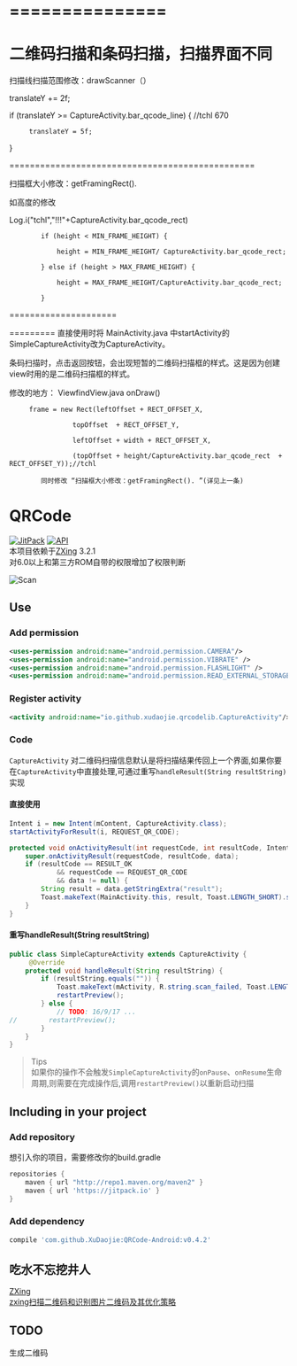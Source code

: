 ===============
================
二维码扫描和条码扫描，扫描界面不同
=============
扫描线扫描范围修改：drawScanner（）

translateY += 2f;
 
if (translateY >= CaptureActivity.bar_qcode_line) {  //tchl   670
            
         translateY = 5f;
                
}
         
================================================

扫描框大小修改：getFramingRect(). 

如高度的修改

 Log.i("tchl","!!!"+CaptureActivity.bar_qcode_rect)
 
            if (height < MIN_FRAME_HEIGHT) {
            
                height = MIN_FRAME_HEIGHT/ CaptureActivity.bar_qcode_rect;
                
            } else if (height > MAX_FRAME_HEIGHT) {
            
                height = MAX_FRAME_HEIGHT/CaptureActivity.bar_qcode_rect;
                
            }
=====================

=========
直接使用时将 MainActivity.java 中startActivity的SimpleCaptureActivity改为CaptureActivity。 

条码扫描时，点击返回按钮，会出现短暂的二维码扫描框的样式。这是因为创建view时用的是二维码扫描框的样式。

修改的地方：
         ViewfindView.java onDraw()
         
         frame = new Rect(leftOffset + RECT_OFFSET_X,
         
                    topOffset  + RECT_OFFSET_Y,
                    
                    leftOffset + width + RECT_OFFSET_X,
                    
                    (topOffset + height/CaptureActivity.bar_qcode_rect  + RECT_OFFSET_Y));//tchl
                    
            同时修改 “扫描框大小修改：getFramingRect(). ”(详见上一条)



QRCode
===
[![JitPack](https://jitpack.io/v/XuDaojie/QRCode-Android.svg)](https://jitpack.io/#XuDaojie/QRCode-Android)
[![API](https://img.shields.io/badge/API-14%2B-orange.svg?style=flat)](https://android-arsenal.com/api?level=14) <br>
本项目依赖于[ZXing](https://github.com/zxing/zxing) 3.2.1<br>
对6.0以上和第三方ROM自带的权限增加了权限判断

![Scan](https://github.com/XuDaojie/QRCode-Android/blob/master/art/scan_qrcode.gif)

## Use

### Add permission
``` xml
<uses-permission android:name="android.permission.CAMERA"/>
<uses-permission android:name="android.permission.VIBRATE" />
<uses-permission android:name="android.permission.FLASHLIGHT" />
<uses-permission android:name="android.permission.READ_EXTERNAL_STORAGE"/>
```

### Register activity
``` xml
<activity android:name="io.github.xudaojie.qrcodelib.CaptureActivity"/>
```

### Code
`CaptureActivity` 对二维码扫描信息默认是将扫描结果传回上一个界面,如果你要在`CaptureActivity`中直接处理,可通过重写`handleResult(String resultString)`实现

#### 直接使用 

``` java
Intent i = new Intent(mContent, CaptureActivity.class);
startActivityForResult(i, REQUEST_QR_CODE);
```

``` java
protected void onActivityResult(int requestCode, int resultCode, Intent data) {
    super.onActivityResult(requestCode, resultCode, data);
    if (resultCode == RESULT_OK
            && requestCode == REQUEST_QR_CODE
            && data != null) {
        String result = data.getStringExtra("result");
        Toast.makeText(MainActivity.this, result, Toast.LENGTH_SHORT).show();
    }
}
```

#### 重写handleResult(String resultString)

``` java
public class SimpleCaptureActivity extends CaptureActivity {
     @Override
    protected void handleResult(String resultString) {
        if (resultString.equals("")) {
            Toast.makeText(mActivity, R.string.scan_failed, Toast.LENGTH_SHORT).show();
            restartPreview();
        } else {
            // TODO: 16/9/17 ... 
//        restartPreview();
        }
    }
}
```

> Tips<br>
> 如果你的操作不会触发`SimpleCaptureActivity`的`onPause`、`onResume`生命周期,则需要在完成操作后,调用`restartPreview()`以重新启动扫描

## Including in your project

### Add repository
    
想引入你的项目，需要修改你的build.gradle
``` gradle
repositories {
    maven { url "http://repo1.maven.org/maven2" }
    maven { url 'https://jitpack.io' }
}
```

### Add dependency
``` gradle
compile 'com.github.XuDaojie:QRCode-Android:v0.4.2'
```

## 吃水不忘挖井人
[ZXing](https://github.com/zxing/zxing)<br>
[zxing扫描二维码和识别图片二维码及其优化策略](http://iluhcm.com/2016/01/08/scan-qr-code-and-recognize-it-from-picture-fastly-using-zxing/)<br>

## TODO
生成二维码
